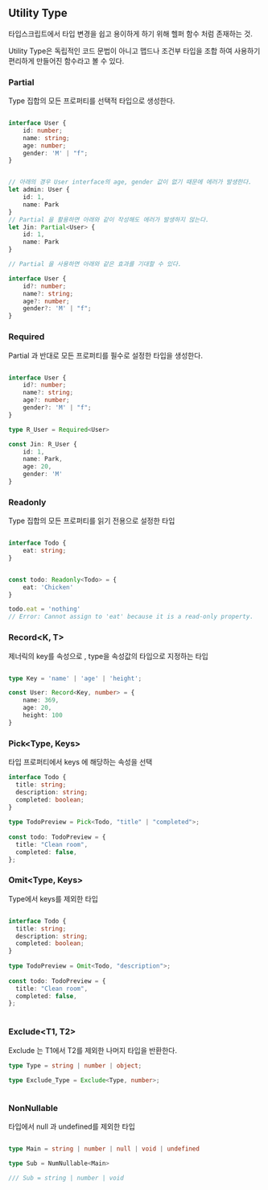## Utility Type

타입스크립트에서 타입 변경을 쉽고 용이하게 하기 위해 헬퍼 함수 처럼 존재하는 것.

Utility Type은 독립적인 코드 문법이 아니고 맵드나 조건부 타입을 조합 하여 사용하기 편리하게 만들어진 함수라고 볼 수 있다.

### Partial

Type 집합의 모든 프로퍼티를 선택적 타입으로 생성한다.

```typescript

interface User {
    id: number;
    name: string;
    age: number;
    gender: 'M' | "f";
}


// 아래의 경우 User interface의 age, gender 값이 없기 때문에 에러가 발생한다.
let admin: User {
    id: 1,
    name: Park
}
// Partial 을 활용하면 아래와 같이 작성해도 에러가 발생하지 않는다.
let Jin: Partial<User> {
    id: 1,
    name: Park
}

// Partial 을 사용하면 아래와 같은 효과를 기대할 수 있다.

interface User {
    id?: number;
    name?: string;
    age?: number;
    gender?: 'M' | "f";
}

```

### Required

Partial 과 반대로 모든 프로퍼티를 필수로 설정한 타입을 생성한다.

```typescript

interface User {
    id?: number;
    name?: string;
    age?: number;
    gender?: 'M' | "f";
}

type R_User = Required<User>

const Jin: R_User {
    id: 1,
    name: Park,
    age: 20,
    gender: 'M'
}
```

### Readonly

Type 집합의 모든 프로퍼티를 읽기 전용으로 설정한 타입

```typescript

interface Todo {
    eat: string;
}


const todo: Readonly<Todo> = {
    eat: 'Chicken'
}

todo.eat = 'nothing'
// Error: Cannot assign to 'eat' because it is a read-only property.
```

### Record<K, T>

제너릭의 key를 속성으로 , type을 속성값의 타입으로 지정하는 타입


```typescript

type Key = 'name' | 'age' | 'height';

const User: Record<Key, number> = {
    name: 369,
    age: 20,
    height: 100
}
```

### Pick<Type, Keys>

타입 프로퍼티에서 keys 에 해당하는 속성을 선택

```typescript
interface Todo {
  title: string;
  description: string;
  completed: boolean;
}
 
type TodoPreview = Pick<Todo, "title" | "completed">;
 
const todo: TodoPreview = {
  title: "Clean room",
  completed: false,
};
```

### Omit<Type, Keys>

Type에서 keys를 제외한 타입

```typescript

interface Todo {
  title: string;
  description: string;
  completed: boolean;
}
 
type TodoPreview = Omit<Todo, "description">;
 
const todo: TodoPreview = {
  title: "Clean room",
  completed: false,
};
 
```

### Exclude<T1, T2>

Exclude 는 T1에서 T2를 제외한 나머지 타입을 반환한다.

```typescript
type Type = string | number | object;
 
type Exclude_Type = Exclude<Type, number>;



```

### NonNullable

타입에서 null 과 undefined를 제외한 타입

```typescript

type Main = string | number | null | void | undefined

type Sub = NumNullable<Main>

/// Sub = string | number | void

```